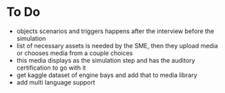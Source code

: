 # To Do
- objects scenarios and triggers happens after the interview before the simulation 
- list of necessary assets is needed by the SME, then they upload media or chooses media from a couple choices
- this media displays as the simulation step and has the auditory certification to go with it
- get kaggle dataset of engine bays and add that to media library
- add multi language support
